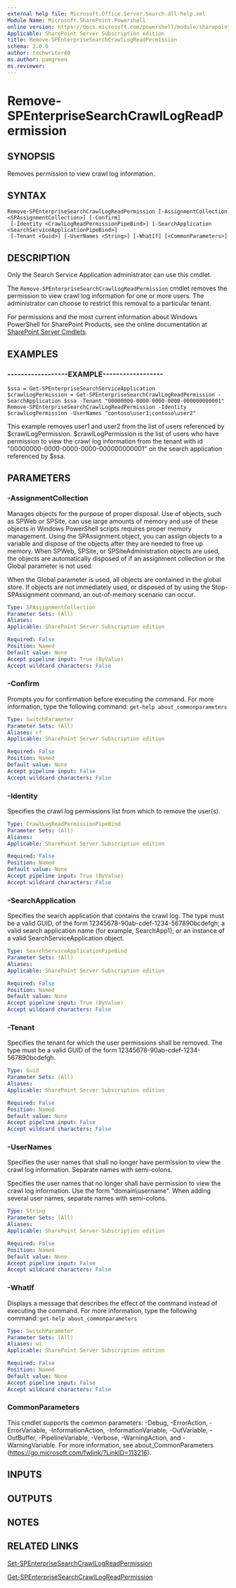 ```yaml
---
external help file: Microsoft.Office.Server.Search.dll-help.xml
Module Name: Microsoft.SharePoint.Powershell
online version: https://docs.microsoft.com/powershell/module/sharepoint-server/remove-spenterprisesearchcrawllogreadpermission
Applicable: SharePoint Server Subscription edition
title: Remove-SPEnterpriseSearchCrawlLogReadPermission
schema: 2.0.0
author: techwriter40
ms.author: pamgreen
ms.reviewer: 
---
```


# Remove-SPEnterpriseSearchCrawlLogReadPermission

## SYNOPSIS
Removes permission to view crawl log information.


## SYNTAX

```
Remove-SPEnterpriseSearchCrawlLogReadPermission [-AssignmentCollection <SPAssignmentCollection>] [-Confirm]
 [-Identity <CrawlLogReadPermissionPipeBind>] [-SearchApplication <SearchServiceApplicationPipeBind>]
 [-Tenant <Guid>] [-UserNames <String>] [-WhatIf] [<CommonParameters>]
```

## DESCRIPTION
Only the Search Service Application administrator can use this cmdlet.

The `Remove-SPEnterpriseSearchCrawlLogReadPermission` cmdlet removes the permission to view crawl log information for one or more users.
The administrator can choose to restrict this removal to a particular tenant.

For permissions and the most current information about Windows PowerShell for SharePoint Products, see the online documentation at [SharePoint Server Cmdlets](https://docs.microsoft.com/powershell/sharepoint/sharepoint-server/sharepoint-server-cmdlets).


## EXAMPLES

### ------------------EXAMPLE------------------
```
$ssa = Get-SPEnterpriseSearchServiceApplication
$crawlLogPermission = Get-SPEnterpriseSearchCrawlLogReadPermission -SearchApplication $ssa -Tenant "00000000-0000-0000-0000-000000000001"
Remove-SPEnterpriseSearchCrawlLogReadPermission -Identity $crawlLogPermission -UserNames "contoso\user1;contoso\user2"
```

This example removes user1 and user2 from the list of users referenced by $crawlLogPermission.
$crawlLogPermission is the list of users who have permission to view the crawl log information from the tenant with id "00000000-0000-0000-0000-000000000001" on the search application referenced by $ssa.


## PARAMETERS

### -AssignmentCollection
Manages objects for the purpose of proper disposal. Use of objects, such as SPWeb or SPSite, can use large amounts of memory and use of these objects in Windows PowerShell scripts requires proper memory management. Using the SPAssignment object, you can assign objects to a variable and dispose of the objects after they are needed to free up memory. When SPWeb, SPSite, or SPSiteAdministration objects are used, the objects are automatically disposed of if an assignment collection or the Global parameter is not used.

When the Global parameter is used, all objects are contained in the global store. If objects are not immediately used, or disposed of by using the Stop-SPAssignment command, an out-of-memory scenario can occur.

```yaml
Type: SPAssignmentCollection
Parameter Sets: (All)
Aliases: 
Applicable: SharePoint Server Subscription edition

Required: False
Position: Named
Default value: None
Accept pipeline input: True (ByValue)
Accept wildcard characters: False
```

### -Confirm
Prompts you for confirmation before executing the command.
For more information, type the following command: `get-help about_commonparameters`

```yaml
Type: SwitchParameter
Parameter Sets: (All)
Aliases: cf
Applicable: SharePoint Server Subscription edition

Required: False
Position: Named
Default value: None
Accept pipeline input: False
Accept wildcard characters: False
```

### -Identity
Specifies the crawl log permissions list from which to remove the user(s).

```yaml
Type: CrawlLogReadPermissionPipeBind
Parameter Sets: (All)
Aliases: 
Applicable: SharePoint Server Subscription edition

Required: False
Position: Named
Default value: None
Accept pipeline input: True (ByValue)
Accept wildcard characters: False
```

### -SearchApplication
Specifies the search application that contains the crawl log.
The type must be a valid GUID, of the form 12345678-90ab-cdef-1234-567890bcdefgh; a valid search application name (for example, SearchApp1); or an instance of a valid SearchServiceApplication object.

```yaml
Type: SearchServiceApplicationPipeBind
Parameter Sets: (All)
Aliases: 
Applicable: SharePoint Server Subscription edition

Required: False
Position: Named
Default value: None
Accept pipeline input: True (ByValue)
Accept wildcard characters: False
```

### -Tenant
Specifies the tenant for which the user permissions shall be removed.
The type must be a valid GUID of the form 12345678-90ab-cdef-1234-567890bcdefgh.

```yaml
Type: Guid
Parameter Sets: (All)
Aliases: 
Applicable: SharePoint Server Subscription edition

Required: False
Position: Named
Default value: None
Accept pipeline input: False
Accept wildcard characters: False
```

### -UserNames
Specifies the user names that shall no longer have permission to view the crawl log information.
Separate names with semi-colons.

Specifies the user names that no longer shall have permission to view the crawl log information.
Use the form "domain\username".
When adding several user names, separate names with semi-colons.

```yaml
Type: String
Parameter Sets: (All)
Aliases: 
Applicable: SharePoint Server Subscription edition

Required: False
Position: Named
Default value: None
Accept pipeline input: False
Accept wildcard characters: False
```

### -WhatIf
Displays a message that describes the effect of the command instead of executing the command.
For more information, type the following command: `get-help about_commonparameters`

```yaml
Type: SwitchParameter
Parameter Sets: (All)
Aliases: wi
Applicable: SharePoint Server Subscription edition

Required: False
Position: Named
Default value: None
Accept pipeline input: False
Accept wildcard characters: False
```

### CommonParameters
This cmdlet supports the common parameters: -Debug, -ErrorAction, -ErrorVariable, -InformationAction, -InformationVariable, -OutVariable, -OutBuffer, -PipelineVariable, -Verbose, -WarningAction, and -WarningVariable. For more information, see about_CommonParameters (https://go.microsoft.com/fwlink/?LinkID=113216).

## INPUTS

## OUTPUTS

## NOTES

## RELATED LINKS

[Set-SPEnterpriseSearchCrawlLogReadPermission](Set-SPEnterpriseSearchCrawlLogReadPermission.md)

[Get-SPEnterpriseSearchCrawlLogReadPermission](Get-SPEnterpriseSearchCrawlLogReadPermission.md)
